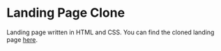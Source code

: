 # Landing Page Clone

Landing page written in HTML and CSS. You can find the cloned landing page [here](https://demo.epic-webdesign.com/tf-pacifico/v1/).
